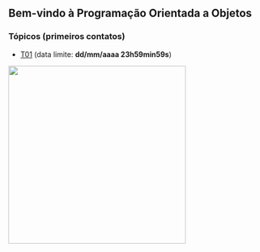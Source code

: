 ## Bem-vindo à Programação Orientada a Objetos

### Tópicos (primeiros contatos)

- [T01](topicos/01.md) (data limite: **dd/mm/aaaa 23h59min59s**)


<img src="https://github.com/kyriosdata/oo/raw/master/media/flyier-poo.png" width="350">
